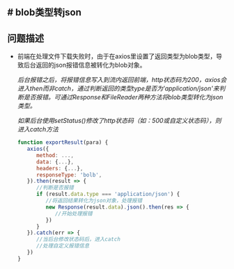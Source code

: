 ## # blob类型转json

## 问题描述

- 前端在处理文件下载失败时，由于在axios里设置了返回类型为blob类型，导致后台返回的json报错信息被转化为blob对象。
  
  *后台报错之后，将报错信息写入到流内返回前端，http状态码为200，axios会进入then而非catch，通过判断返回的类型type是否为'application/json'来判断是否报错。可通过Response和FileReader两种方法将blob类型转化为json类型。*
   
  *如果后台使用setStatus()修改了http状态码（如：500或自定义状态码），则进入catch方法*
  ```javascript
  function exportResult(para) {
     axios({
        method: ...,
        data: {...},
        headers: {...},
        responseType: 'bolb',
     }).then(result => {
        //判断是否报错
        if (result.data.type === 'application/json') {
           //将返回结果转化为json对象，处理报错
           new Response(result.data).json().then(res => {
              //开始处理报错
           })
        }
     }).catch(err => {
        //当后台修改状态码后，进入catch
        //处理自定义报错信息
     })
  }
  ```
